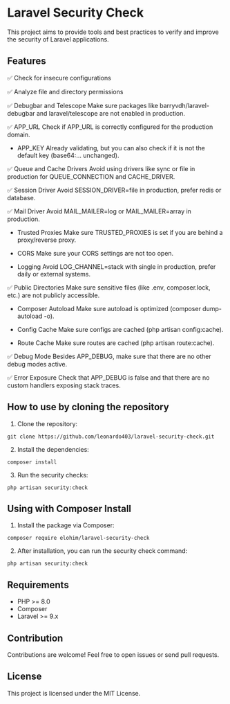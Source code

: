 # Laravel Security Check

This project aims to provide tools and best practices to verify and improve the security of Laravel applications.

## Features

✅ Check for insecure configurations

✅ Analyze file and directory permissions

✅ Debugbar and Telescope
Make sure packages like barryvdh/laravel-debugbar and laravel/telescope are not enabled in production.

✅ APP_URL
Check if APP_URL is correctly configured for the production domain.

- APP_KEY
Already validating, but you can also check if it is not the default key (base64:... unchanged).

✅ Queue and Cache Drivers
Avoid using drivers like sync or file in production for QUEUE_CONNECTION and CACHE_DRIVER.

✅ Session Driver
Avoid SESSION_DRIVER=file in production, prefer redis or database.

✅ Mail Driver
Avoid MAIL_MAILER=log or MAIL_MAILER=array in production.

- Trusted Proxies
Make sure TRUSTED_PROXIES is set if you are behind a proxy/reverse proxy.

- CORS
Make sure your CORS settings are not too open.

- Logging
Avoid LOG_CHANNEL=stack with single in production, prefer daily or external systems.

✅ Public Directories
Make sure sensitive files (like .env, composer.lock, etc.) are not publicly accessible.

- Composer Autoload
Make sure autoload is optimized (composer dump-autoload -o).

- Config Cache
Make sure configs are cached (php artisan config:cache).

- Route Cache
Make sure routes are cached (php artisan route:cache).

✅ Debug Mode
Besides APP_DEBUG, make sure that there are no other debug modes active.

✅ Error Exposure
Check that APP_DEBUG is false and that there are no custom handlers exposing stack traces.

## How to use by cloning the repository

1. Clone the repository:
```
git clone https://github.com/leonardo403/laravel-security-check.git
```
2. Install the dependencies:
```
composer install
```
3. Run the security checks:
```
php artisan security:check
```

## Using with Composer Install
1. Install the package via Composer:
```
composer require elohim/laravel-security-check
```

2. After installation, you can run the security check command:
```
php artisan security:check
```

## Requirements

- PHP >= 8.0
- Composer
- Laravel >= 9.x

## Contribution

Contributions are welcome! Feel free to open issues or send pull requests.

## License

This project is licensed under the MIT License.